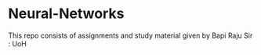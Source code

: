 # Neural-Networks
This repo consists of assignments and study material given by Bapi Raju Sir : UoH
